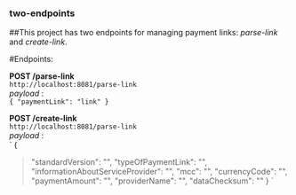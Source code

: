 ### two-endpoints


##This project has two endpoints for managing payment links: _parse-link_ and _create-link_.


#Endpoints:


**POST /parse-link**  
`http://localhost:8081/parse-link`  
_payload_ :  
`
{
    "paymentLink": "link"
}
`

**POST /create-link**  
`http://localhost:8081/parse-link`  
_payload_ :  
`
{
   > "standardVersion": "",
   > "typeOfPaymentLink": "",
   > "informationAboutServiceProvider": "",
   > "mcc": "",
   > "currencyCode": "",
   > "paymentAmount": "",
   > "providerName": "",
   > "dataChecksum": ""
}
`


